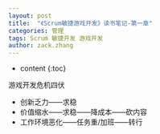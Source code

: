 ```yaml
---
layout: post
title:  "《Scrum敏捷游戏开发》读书笔记-第一章"
categories: 管理
tags: Scrum 敏捷开发 游戏开发
author: zack.zhang
---
```


* content
{:toc}

游戏开发危机四伏<!-- more -->

* 创新乏力——求稳
* 价值缩水——求稳——降成本——砍内容
* 工作环境恶化——任务重/加班——转行